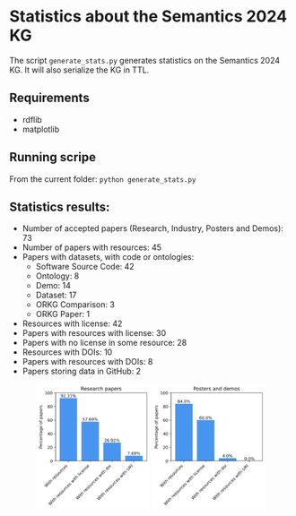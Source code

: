 # Statistics about the Semantics 2024 KG

The script `generate_stats.py` generates statistics on the Semantics 2024 KG. It will also serialize the KG in TTL.

## Requirements
* rdflib
* matplotlib

## Running scripe
From the current folder: `python generate_stats.py`

## Statistics results:
- Number of accepted papers (Research, Industry, Posters and Demos):  73
- Number of papers with resources: 45
- Papers with datasets, with code or ontologies:
    - Software Source Code: 42
    - Ontology: 8
    - Demo: 14
    - Dataset: 17
    - ORKG Comparison: 3
    - ORKG Paper: 1
- Resources with license:  42
- Papers with resources with license:  30
- Papers with no license in some resource:  28
- Resources with DOIs:  10
- Papers with resources with DOIs:  8
- Papers storing data in GitHub:  2

<p align="center">
 <img src="./plots/research.png" alt="research papers" width="40%"/>
 <img src="./plots/posters.png" alt="research papers" width="40%"/>
</p>
